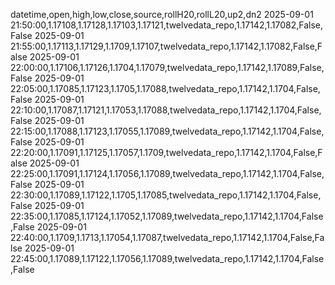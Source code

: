 datetime,open,high,low,close,source,rollH20,rollL20,up2,dn2
2025-09-01 21:50:00,1.17108,1.17128,1.17103,1.17121,twelvedata_repo,1.17142,1.17082,False,False
2025-09-01 21:55:00,1.17113,1.17129,1.1709,1.17107,twelvedata_repo,1.17142,1.17082,False,False
2025-09-01 22:00:00,1.17106,1.17126,1.1704,1.17079,twelvedata_repo,1.17142,1.17089,False,False
2025-09-01 22:05:00,1.17085,1.17123,1.1705,1.17088,twelvedata_repo,1.17142,1.1704,False,False
2025-09-01 22:10:00,1.17087,1.17121,1.17053,1.17088,twelvedata_repo,1.17142,1.1704,False,False
2025-09-01 22:15:00,1.17088,1.17123,1.17055,1.17089,twelvedata_repo,1.17142,1.1704,False,False
2025-09-01 22:20:00,1.17091,1.17125,1.17057,1.1709,twelvedata_repo,1.17142,1.1704,False,False
2025-09-01 22:25:00,1.17091,1.17124,1.17056,1.17089,twelvedata_repo,1.17142,1.1704,False,False
2025-09-01 22:30:00,1.17089,1.17122,1.1705,1.17085,twelvedata_repo,1.17142,1.1704,False,False
2025-09-01 22:35:00,1.17085,1.17124,1.17052,1.17089,twelvedata_repo,1.17142,1.1704,False,False
2025-09-01 22:40:00,1.1709,1.1713,1.17054,1.17087,twelvedata_repo,1.17142,1.1704,False,False
2025-09-01 22:45:00,1.17089,1.17122,1.17056,1.17089,twelvedata_repo,1.17142,1.1704,False,False
